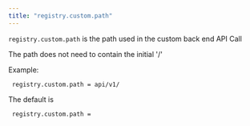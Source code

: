 ```yaml
---
title: "registry.custom.path"
---
```


 `registry.custom.path` is the path used in the custom back end API Call

 The path does not need to contain the initial '/'

 Example:

     registry.custom.path = api/v1/

 The default is

     registry.custom.path =